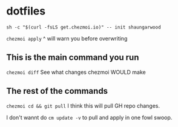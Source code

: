 # dotfiles

`sh -c "$(curl -fsLS get.chezmoi.io)" -- init shaungarwood`

`chezmoi apply`
^ will warn you before overwriting

## This is the main command you run
`chezmoi diff`
See what changes chezmoi WOULD make

## The rest of the commands
`chezmoi cd && git pull`
I think this will pull GH repo changes.

I don't wannt do `cm update -v` to pull and apply in one fowl swoop.
